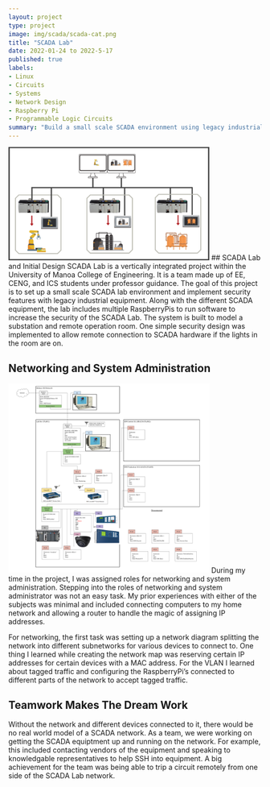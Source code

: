 ```yaml
---
layout: project
type: project
image: img/scada/scada-cat.png
title: "SCADA Lab"
date: 2022-01-24 to 2022-5-17
published: true
labels:
- Linux
- Circuits
- Systems
- Network Design
- Raspberry Pi
- Programmable Logic Circuits
summary: "Build a small scale SCADA environment using legacy industrial equipment"
---
```

<img width="400px" class="rounded float-start pe-4" src="../img/scadalab/simplescadadiagram.png" alt="model SCADA diagram">
## SCADA Lab and Initial Design
SCADA Lab is a vertically integrated project within the University of Manoa College of Engineering. It is a team made up of EE, CENG, and ICS students under professor guidance. The goal of this project is to set up a small scale SCADA lab environment and implement security features with legacy industrial equipment. Along with the different SCADA equipment, the lab includes multiple RaspberryPis to run software to increase the security of the SCADA Lab. The system is built to model a substation and remote operation room. One simple security design was implemented to allow remote connection to SCADA hardware if the lights in the room are on.  


## Networking and System Administration 
<img width="400px" class="rounded float-start pe-4" src="../img/scadalab/SCADAnetworkmap.png" alt="UHManoa SCADALab Network Map">
During my time in the project, I was assigned roles for networking and system administration. Stepping into the roles of networking and system administrator was not an easy task. My prior experiences with either of the subjects was minimal and included connecting computers to my home network and allowing a router to handle the magic of assigning IP addresses. 

For networking, the first task was setting up a network diagram splitting the network into different subnetworks for various devices to connect to. One thing I learned while creating the network map was reserving certain IP addresses for certain devices with a MAC address. For the VLAN I learned about tagged traffic and configuring the RaspberryPi’s connected to different parts of the network to accept tagged traffic. 

## Teamwork Makes The Dream Work 
Without the network and different devices connected to it, there would be no real world model of a SCADA network. As a team, we were working on getting the SCADA equiptment up and running on the network. For example, this included contacting vendors of the equipment and speaking to knowledgable representatives to help SSH into equipment. A big achievement for the team was being able to trip a circuit remotely from one side of the SCADA Lab network. 